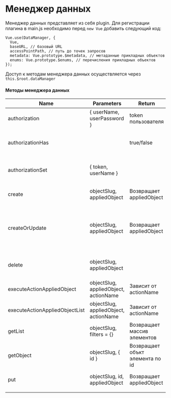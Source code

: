 # Менеджер данных

Менеджер данных представляет из себя plugin. Для регистрации плагина в main.js необходимо перед `new Vue` добавить следующий код:

```
Vue.use(DataManager, {
  Vue,
  baseURL, // базовый URL
  accessPointPath, // путь до точек запросов
  metadata: Vue.prototype.$metadata, // метаданные прикладных объектов
  enums: Vue.prototype.$enums, // перечисления прикладных объектов
});
```

Доступ к методам менеджера данных осуществляется через `this.$root.dataManager`

#### Методы менеджера данных

| Name                           | Parameters                            | Return                          | Description                                                                      |
| ------------------------------ | ------------------------------------- | ------------------------------- | -------------------------------------------------------------------------------- |
| authorization                  | { userName, userPassword }            | token пользователя              | Запрашивает авторизацию на сервере                                               |
| authorizationHas               |                                       | true/false                      | Проверяет авторизован ли пользователь                                            |
| authorizationSet               | { token, userName }                   |                                 | Устанавливает параметры авторизации в localstore                                 |
| create                         | objectSlug, appliedObject             | Возвращает appliedObject        | Отправляет POST запрос на сервер                                                 |
| createOrUpdate                 | objectSlug, appliedObject             | Возвращает appliedObject        | Отправляет POST или PUT запрос на сервер (зависит от наличия id в appliedObject) |
| delete                         | objectSlug, appliedObject             |                                 | Отправляет DELETE запрос на сервер                                               |
| executeActionAppliedObject     | objectSlug, appliedObject, actionName | Зависит от actionName           | Выполняет POST запрос с actionName                                               |
| executeActionAppliedObjectList | objectSlug, appliedObject, actionName | Зависит от actionName           | Выполняет GET запрос с actionName                                                |
| getList                        | objectSlug, filters = {}              | Возвращает массив элементов     | Отправляет GET запрос на сервер                                                  |
| getObject                      | objectSlug, { id }                    | Возвращает объкт элемента по id | Отправляет GET запрос на сервер                                                  |
| put                            | objectSlug, id, appliedObject         | Возвращает appliedObject        | Отправляет PUT запрос на сервер                                                  |
|                                |                                       |                                 |                                                                                  |
